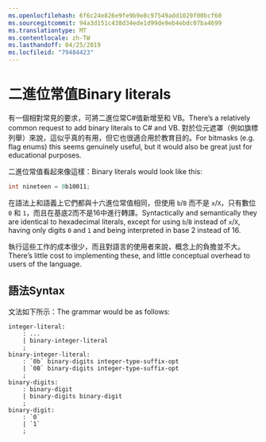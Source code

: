 ```yaml
---
ms.openlocfilehash: 6f6c24e826e9fe9b9e8c97549add1029f00bcf60
ms.sourcegitcommit: 94a3d151c438d34ede1d99de9eb4ebdc07ba4699
ms.translationtype: MT
ms.contentlocale: zh-TW
ms.lasthandoff: 04/25/2019
ms.locfileid: "79484423"
---
```

# <a name="binary-literals"></a><span data-ttu-id="c686e-101">二進位常值</span><span class="sxs-lookup"><span data-stu-id="c686e-101">Binary literals</span></span>

<span data-ttu-id="c686e-102">有一個相對常見的要求，可將二進位常C#值新增至和 VB。</span><span class="sxs-lookup"><span data-stu-id="c686e-102">There’s a relatively common request to add binary literals to C# and VB.</span></span> <span data-ttu-id="c686e-103">對於位元遮罩（例如旗標列舉）來說，這似乎真的有用，但它也很適合用於教育目的。</span><span class="sxs-lookup"><span data-stu-id="c686e-103">For bitmasks (e.g. flag enums) this seems genuinely useful, but it would also be great just for educational purposes.</span></span>

<span data-ttu-id="c686e-104">二進位常值看起來像這樣：</span><span class="sxs-lookup"><span data-stu-id="c686e-104">Binary literals would look like this:</span></span>

```csharp
int nineteen = 0b10011;
```

<span data-ttu-id="c686e-105">在語法上和語義上它們都與十六進位常值相同，但使用 `b`/`B` 而不是 `x`/`X`，只有數位 `0` 和 `1`，而且在基底2而不是16中進行轉譯。</span><span class="sxs-lookup"><span data-stu-id="c686e-105">Syntactically and semantically they are identical to hexadecimal literals, except for using `b`/`B` instead of `x`/`X`, having only digits `0` and `1` and being interpreted in base 2 instead of 16.</span></span>

<span data-ttu-id="c686e-106">執行這些工作的成本很少，而且對語言的使用者來說，概念上的負擔並不大。</span><span class="sxs-lookup"><span data-stu-id="c686e-106">There’s little cost to implementing these, and little conceptual overhead to users of the language.</span></span>

## <a name="syntax"></a><span data-ttu-id="c686e-107">語法</span><span class="sxs-lookup"><span data-stu-id="c686e-107">Syntax</span></span>

<span data-ttu-id="c686e-108">文法如下所示：</span><span class="sxs-lookup"><span data-stu-id="c686e-108">The grammar would be as follows:</span></span>

```antlr
integer-literal:
    : ...
    | binary-integer-literal
    ;
binary-integer-literal:
    : `0b` binary-digits integer-type-suffix-opt
    | `0B` binary-digits integer-type-suffix-opt
    ;
binary-digits:
    : binary-digit
    | binary-digits binary-digit
    ;
binary-digit:
    : `0`
    | `1`
    ;
```
